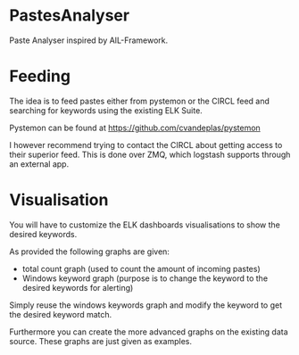 # PastesAnalyser
Paste Analyser inspired by AIL-Framework.

# Feeding
The idea is to feed pastes either from pystemon or the CIRCL feed and searching for keywords using the existing ELK Suite.

Pystemon can be found at https://github.com/cvandeplas/pystemon

I however recommend trying to contact the CIRCL about getting access to their superior feed. This is done over ZMQ, which logstash supports through an external app.


# Visualisation
You will have to customize the ELK dashboards visualisations to show the desired keywords. 

As provided the following graphs are given:
- total count graph (used to count the amount of incoming pastes)
- Windows keyword graph (purpose is to change the keyword to the desired keywords for alerting)

Simply reuse the windows keywords graph and modify the keyword to get the desired keyword match.

Furthermore you can create the more advanced graphs on the existing data source. These graphs are just given as examples.
